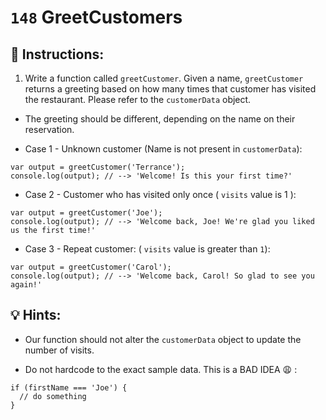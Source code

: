 # `148` GreetCustomers

## 📝 Instructions:

1. Write a function called `greetCustomer`. Given a name, `greetCustomer` returns a greeting based on how many times that customer has visited the restaurant.  Please refer to the `customerData` object. 

- The greeting should be different, depending on the name on their reservation.

+ Case 1 - Unknown customer (Name is not present in `customerData`): 

```Js
var output = greetCustomer('Terrance');
console.log(output); // --> 'Welcome! Is this your first time?'
```

+ Case 2 - Customer who has visited only once ( `visits` value is 1 ):

```Js
var output = greetCustomer('Joe');
console.log(output); // --> 'Welcome back, Joe! We're glad you liked us the first time!'
```

+ Case 3 - Repeat customer: ( `visits` value is greater than `1`):

```Js
var output = greetCustomer('Carol');
console.log(output); // --> 'Welcome back, Carol! So glad to see you again!'
```

## 💡 Hints:

+ Our function should not alter the `customerData` object to update the number of visits.

+ Do not hardcode to the exact sample data. This is a BAD IDEA 😩 :

```Js
if (firstName === 'Joe') {
  // do something
}
```